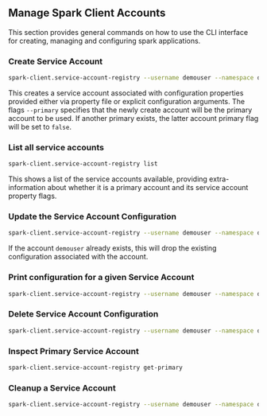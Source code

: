 ## Manage Spark Client Accounts

This section provides general commands on how to use the CLI interface for creating, managing and configuring spark applications.

### Create Service Account

```bash
spark-client.service-account-registry --username demouser --namespace demonamespace create --primary --properties-file /home/demouser/conf/spark-overrides.conf  --conf spark.app.name=demo-spark-app-overrides
```

This creates a service account associated with configuration properties provided either via property file or explicit 
configuration arguments. The flags `--primary` specifies that the newly create account will be the primary account to 
be used. If another primary exists, the latter account primary flag will be set to `false`.

### List all service accounts

```bash
spark-client.service-account-registry list
```

This shows a list of the service accounts available, providing extra-information about whether it is a primary account
and its service account property flags.

### Update the Service Account Configuration

```bash
spark-client.service-account-registry --username demouser --namespace demonamespace update-conf --properties-file /home/demouser/conf/spark-overrides.conf  --conf spark.app.name=demo-spark-app-overrides
```

If the account ```demouser``` already exists, this will drop the existing configuration associated with the account.

### Print configuration for a given Service Account 

```bash
spark-client.service-account-registry --username demouser --namespace demonamespace get-conf
```

### Delete Service Account Configuration

```bash
spark-client.service-account-registry --username demouser --namespace demonamespace delete-conf
```

### Inspect Primary Service Account

```bash
spark-client.service-account-registry get-primary
```

### Cleanup a Service Account

```bash
spark-client.service-account-registry --username demouser --namespace demonamespace delete
```
